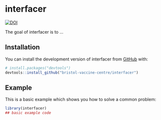 
# interfacer

<!-- badges: start -->
[![DOI](https://zenodo.org/badge/667791472.svg)](https://zenodo.org/badge/latestdoi/667791472)
<!-- badges: end -->

The goal of interfacer is to ...

## Installation

You can install the development version of interfacer from [GitHub](https://github.com/) with:

``` r
# install.packages("devtools")
devtools::install_github("bristol-vaccine-centre/interfacer")
```

## Example

This is a basic example which shows you how to solve a common problem:

``` r
library(interfacer)
## basic example code
```

